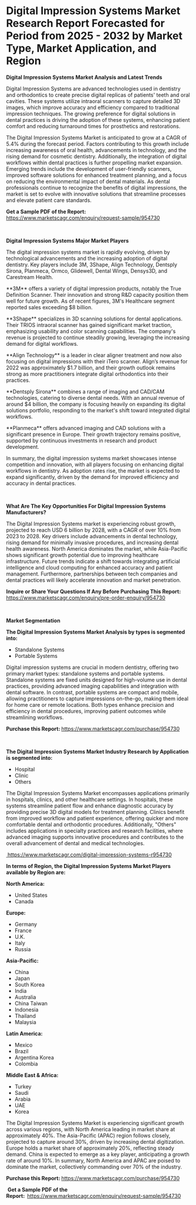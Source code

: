 <p><h1>Digital Impression Systems Market Research Report Forecasted for Period from 2025 -  2032 by Market Type, Market Application, and Region</h1></p><p><strong>Digital Impression Systems Market Analysis and Latest Trends</strong></p>
<p><p>Digital Impression Systems are advanced technologies used in dentistry and orthodontics to create precise digital replicas of patients' teeth and oral cavities. These systems utilize intraoral scanners to capture detailed 3D images, which improve accuracy and efficiency compared to traditional impression techniques. The growing preference for digital solutions in dental practices is driving the adoption of these systems, enhancing patient comfort and reducing turnaround times for prosthetics and restorations.</p><p>The Digital Impression Systems Market is anticipated to grow at a CAGR of 5.4% during the forecast period. Factors contributing to this growth include increasing awareness of oral health, advancements in technology, and the rising demand for cosmetic dentistry. Additionally, the integration of digital workflows within dental practices is further propelling market expansion. Emerging trends include the development of user-friendly scanners, improved software solutions for enhanced treatment planning, and a focus on reducing the environmental impact of dental materials. As dental professionals continue to recognize the benefits of digital impressions, the market is set to evolve with innovative solutions that streamline processes and elevate patient care standards.</p></p>
<p><strong>Get a Sample PDF of the Report:&nbsp;</strong> <a href="https://www.marketscagr.com/enquiry/request-sample/954730?utm_campaign=2465&utm_medium=2&utm_source=Github&utm_content=ia&utm_term=18042025&utm_id=digital-impression-systems">https://www.marketscagr.com/enquiry/request-sample/954730</a></p>
<p>&nbsp;</p>
<p><strong>Digital Impression Systems Major Market Players</strong></p>
<p><p>The digital impression systems market is rapidly evolving, driven by technological advancements and the increasing adoption of digital dentistry. Key players include 3M, 3Shape, Align Technology, Dentsply Sirona, Planmeca, Ormco, Glidewell, Dental Wings, Densys3D, and Carestream Health.</p><p>**3M** offers a variety of digital impression products, notably the True Definition Scanner. Their innovation and strong R&D capacity position them well for future growth. As of recent figures, 3M's Healthcare segment reported sales exceeding $8 billion.</p><p>**3Shape** specializes in 3D scanning solutions for dental applications. Their TRIOS intraoral scanner has gained significant market traction, emphasizing usability and color scanning capabilities. The company's revenue is projected to continue steadily growing, leveraging the increasing demand for digital workflows.</p><p>**Align Technology** is a leader in clear aligner treatment and now also focusing on digital impressions with their iTero scanner. Align’s revenue for 2022 was approximately $1.7 billion, and their growth outlook remains strong as more practitioners integrate digital orthodontics into their practices.</p><p>**Dentsply Sirona** combines a range of imaging and CAD/CAM technologies, catering to diverse dental needs. With an annual revenue of around $4 billion, the company is focusing heavily on expanding its digital solutions portfolio, responding to the market's shift toward integrated digital workflows.</p><p>**Planmeca** offers advanced imaging and CAD solutions with a significant presence in Europe. Their growth trajectory remains positive, supported by continuous investments in research and product development.</p><p>In summary, the digital impression systems market showcases intense competition and innovation, with all players focusing on enhancing digital workflows in dentistry. As adoption rates rise, the market is expected to expand significantly, driven by the demand for improved efficiency and accuracy in dental practices.</p></p>
<p>&nbsp;</p>
<p><strong>What Are The Key Opportunities For Digital Impression Systems Manufacturers?</strong></p>
<p><p>The Digital Impression Systems market is experiencing robust growth, projected to reach USD 6 billion by 2028, with a CAGR of over 10% from 2023 to 2028. Key drivers include advancements in dental technology, rising demand for minimally invasive procedures, and increasing dental health awareness. North America dominates the market, while Asia-Pacific shows significant growth potential due to improving healthcare infrastructure. Future trends indicate a shift towards integrating artificial intelligence and cloud computing for enhanced accuracy and patient management. Furthermore, partnerships between tech companies and dental practices will likely accelerate innovation and market penetration.</p></p>
<p><strong>Inquire or Share Your Questions If Any Before Purchasing This Report:</strong> <a href="https://www.marketscagr.com/enquiry/pre-order-enquiry/954730?utm_campaign=2465&utm_medium=2&utm_source=Github&utm_content=ia&utm_term=18042025&utm_id=digital-impression-systems">https://www.marketscagr.com/enquiry/pre-order-enquiry/954730</a></p>
<p>&nbsp;</p>
<p><strong>Market Segmentation</strong></p>
<p><strong>The Digital Impression Systems Market Analysis by types is segmented into:</strong></p>
<p><ul><li>Standalone Systems</li><li>Portable Systems</li></ul></p>
<p><p>Digital impression systems are crucial in modern dentistry, offering two primary market types: standalone systems and portable systems. Standalone systems are fixed units designed for high-volume use in dental practices, providing advanced imaging capabilities and integration with dental software. In contrast, portable systems are compact and mobile, allowing practitioners to capture impressions on-the-go, making them ideal for home care or remote locations. Both types enhance precision and efficiency in dental procedures, improving patient outcomes while streamlining workflows.</p></p>
<p><strong>Purchase this Report:&nbsp;</strong><a href="https://www.marketscagr.com/purchase/954730?utm_campaign=2465&utm_medium=2&utm_source=Github&utm_content=ia&utm_term=18042025&utm_id=digital-impression-systems">https://www.marketscagr.com/purchase/954730</a></p>
<p>&nbsp;</p>
<p><strong>The Digital Impression Systems Market Industry Research by Application is segmented into:</strong></p>
<p><ul><li>Hospital</li><li>Clinic</li><li>Others</li></ul></p>
<p><p>The Digital Impression Systems Market encompasses applications primarily in hospitals, clinics, and other healthcare settings. In hospitals, these systems streamline patient flow and enhance diagnostic accuracy by providing precise 3D digital models for treatment planning. Clinics benefit from improved workflow and patient experience, offering quicker and more comfortable dental and orthodontic procedures. Additionally, "Others" includes applications in specialty practices and research facilities, where advanced imaging supports innovative procedures and contributes to the overall advancement of dental and medical technologies.</p></p>
<p><a href="https://www.marketscagr.com/digital-impression-systems-r954730?utm_campaign=2465&utm_medium=2&utm_source=Github&utm_content=ia&utm_term=18042025&utm_id=digital-impression-systems">&nbsp;https://www.marketscagr.com/digital-impression-systems-r954730</a></p>
<p><strong>In terms of Region, the Digital Impression Systems Market Players available by Region are:</strong></p>
<p>
    <p> <strong> North America: </strong>
        <ul>
            <li>United States</li>
            <li>Canada</li>
        </ul>
        </p> 
    <p> <strong> Europe: </strong>
        <ul>
            <li>Germany</li>
            <li>France</li>
            <li>U.K.</li>
            <li>Italy</li>
            <li>Russia</li>
        </ul>
        </p> 
    <p> <strong> Asia-Pacific: </strong>
        <ul>
            <li>China</li>
            <li>Japan</li>
            <li>South Korea</li>
            <li>India</li>
            <li>Australia</li>
            <li>China Taiwan</li>
            <li>Indonesia</li>
            <li>Thailand</li>
            <li>Malaysia</li>
        </ul>
        </p> 
    <p> <strong> Latin America: </strong>
        <ul>
            <li>Mexico</li>
            <li>Brazil</li>
            <li>Argentina Korea</li>
            <li>Colombia</li>
        </ul>
        </p> 
    <p> <strong> Middle East & Africa: </strong>
        <ul>
            <li>Turkey</li>
            <li>Saudi</li>
            <li>Arabia</li>
            <li>UAE</li>
            <li>Korea</li>
        </ul>
    </p>
    </p>
<p><p>The Digital Impression Systems Market is experiencing significant growth across various regions, with North America leading in market share at approximately 40%. The Asia-Pacific (APAC) region follows closely, projected to capture around 30%, driven by increasing dental digitization. Europe holds a market share of approximately 20%, reflecting steady demand. China is expected to emerge as a key player, anticipating a growth rate of around 10%. In summary, North America and APAC are poised to dominate the market, collectively commanding over 70% of the industry.</p></p>
<p><strong>Purchase this Report: </strong><a href="https://www.marketscagr.com/purchase/954730?utm_campaign=2465&utm_medium=2&utm_source=Github&utm_content=ia&utm_term=18042025&utm_id=digital-impression-systems">https://www.marketscagr.com/purchase/954730</a></p>
<p>&nbsp;<strong>Get a Sample PDF of the Report:&nbsp;&nbsp;</strong><a href="https://www.marketscagr.com/enquiry/request-sample/954730?utm_campaign=2465&utm_medium=2&utm_source=Github&utm_content=ia&utm_term=18042025&utm_id=digital-impression-systems">https://www.marketscagr.com/enquiry/request-sample/954730</a></p>
<p><strong></strong></p>
<p><p></p><p></p><p></p></p>